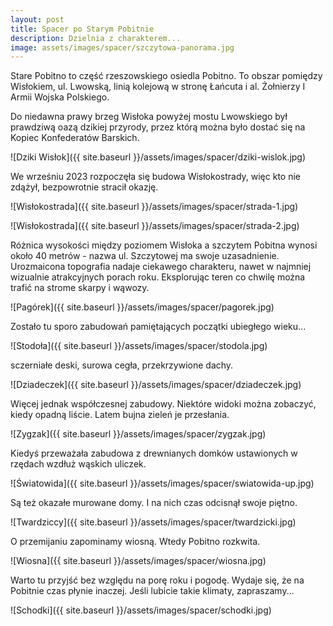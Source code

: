 ```yaml
---
layout: post
title: Spacer po Starym Pobitnie
description: Dzielnia z charakterem...
image: assets/images/spacer/szczytowa-panorama.jpg
---
```


Stare Pobitno to część rzeszowskiego osiedla Pobitno. To obszar pomiędzy Wisłokiem, ul. Lwowską, linią kolejową w stronę Łańcuta i al. Żołnierzy I Armii Wojska Polskiego.

Do niedawna prawy brzeg Wisłoka powyżej mostu Lwowskiego był prawdziwą oazą dzikiej przyrody, przez którą można było dostać się na Kopiec Konfederatów Barskich.

![Dziki Wisłok]({{ site.baseurl }}/assets/images/spacer/dziki-wislok.jpg)

We wrześniu 2023 rozpoczęła się budowa Wisłokostrady, więc kto nie zdążył, bezpowrotnie stracił okazję.

![Wisłokostrada]({{ site.baseurl }}/assets/images/spacer/strada-1.jpg)

![Wisłokostrada]({{ site.baseurl }}/assets/images/spacer/strada-2.jpg)

Różnica wysokości między poziomem Wisłoka a szczytem Pobitna wynosi około 40 metrów - nazwa ul. Szczytowej ma swoje uzasadnienie. Urozmaicona topografia nadaje ciekawego charakteru, nawet w najmniej wizualnie atrakcyjnych porach roku. Eksplorując teren co chwilę można trafić na strome skarpy i wąwozy.

![Pagórek]({{ site.baseurl }}/assets/images/spacer/pagorek.jpg)

Zostało tu sporo zabudowań pamiętających początki ubiegłego wieku...

![Stodoła]({{ site.baseurl }}/assets/images/spacer/stodola.jpg)

sczerniałe deski, surowa cegła, przekrzywione dachy. 

![Dziadeczek]({{ site.baseurl }}/assets/images/spacer/dziadeczek.jpg)

Więcej jednak współczesnej zabudowy. Niektóre widoki można zobaczyć, kiedy opadną liście. Latem bujna zieleń je przesłania.

![Zygzak]({{ site.baseurl }}/assets/images/spacer/zygzak.jpg)

Kiedyś przeważała zabudowa z drewnianych domków ustawionych w rzędach wzdłuż wąskich uliczek.

![Światowida]({{ site.baseurl }}/assets/images/spacer/swiatowida-up.jpg)

Są też okazałe murowane domy. I na nich czas odcisnął swoje piętno.

![Twardziccy]({{ site.baseurl }}/assets/images/spacer/twardzicki.jpg)

O przemijaniu zapominamy wiosną. Wtedy Pobitno rozkwita.

![Wiosna]({{ site.baseurl }}/assets/images/spacer/wiosna.jpg)

Warto tu przyjść bez względu na porę roku i pogodę. Wydaje się, że na Pobitnie czas płynie inaczej. Jeśli lubicie takie klimaty, zapraszamy...

![Schodki]({{ site.baseurl }}/assets/images/spacer/schodki.jpg)

